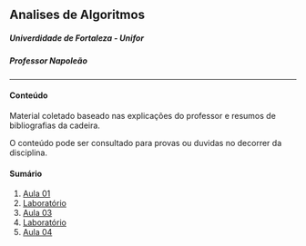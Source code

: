 ## Analises de Algoritmos
##### Univerdidade de Fortaleza - Unifor

##### Professor Napoleão

---

#### Conteúdo

Material coletado baseado nas explicações do professor e resumos de bibliografias da cadeira.

O conteúdo pode ser consultado para provas ou duvidas no decorrer da disciplina.

#### Sumário

1. [Aula 01](./material/Aula/07-08/Explicacao.md)
2. [Laboratório](./material/Laboratorio/AV1-lab01/exercicio.md)
3. [Aula 03](./material/Aula/12-08/Explicacao.md)
4. [Laboratório](./material/Laboratorio/AV1-lab02/exercicio2.md)
5. [Aula 04](./material/Aula/19-08/Explicacao.md)
